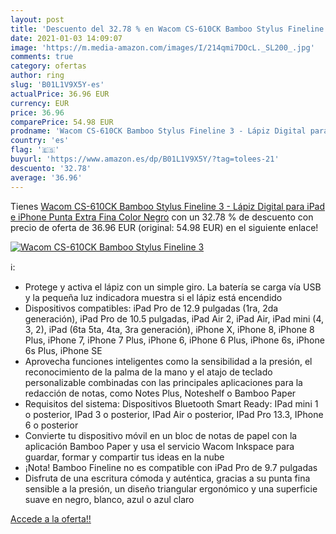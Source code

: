 ```yaml
---
layout: post
title: 'Descuento del 32.78 % en Wacom CS-610CK Bamboo Stylus Fineline 3 '
date: 2021-01-03 14:09:07
image: 'https://m.media-amazon.com/images/I/214qmi7DOcL._SL200_.jpg'
comments: true
category: ofertas
author: ring
slug: 'B01L1V9X5Y-es'
actualPrice: 36.96 EUR
currency: EUR
price: 36.96
comparePrice: 54.98 EUR
prodname: 'Wacom CS-610CK Bamboo Stylus Fineline 3 - Lápiz Digital para iPad e iPhone  Punta Extra Fina  Color Negro'
country: 'es'
flag: '🇪🇸'
buyurl: 'https://www.amazon.es/dp/B01L1V9X5Y/?tag=tolees-21'
descuento: '32.78'
average: '36.96'
---
```


Tienes [Wacom CS-610CK Bamboo Stylus Fineline 3 - Lápiz Digital para iPad e iPhone  Punta Extra Fina  Color Negro](https://www.amazon.es/dp/B01L1V9X5Y/?tag=tolees-21) con un 32.78 % de descuento con precio de oferta de 36.96 EUR (original: 54.98 EUR) en el siguiente enlace!

[![Wacom CS-610CK Bamboo Stylus Fineline 3 ](https://m.media-amazon.com/images/I/214qmi7DOcL._SL200_.jpg)](https://www.amazon.es/dp/B01L1V9X5Y/?tag=tolees-21)

ℹ️:

- Protege y activa el lápiz con un simple giro. La batería se carga vía USB y la pequeña luz indicadora muestra si el lápiz está encendido
- Dispositivos compatibles: iPad Pro de 12.9 pulgadas (1ra, 2da generación), iPad Pro de 10.5 pulgadas, iPad Air 2, iPad Air, iPad mini (4, 3, 2), iPad (6ta 5ta, 4ta, 3ra generación), iPhone X, iPhone 8, iPhone 8 Plus, iPhone 7, iPhone 7 Plus, iPhone 6, iPhone 6 Plus, iPhone 6s, iPhone 6s Plus, iPhone SE
- Aprovecha funciones inteligentes como la sensibilidad a la presión, el reconocimiento de la palma de la mano y el atajo de teclado personalizable combinadas con las principales aplicaciones para la redacción de notas, como Notes Plus, Noteshelf o Bamboo Paper
- Requisitos del sistema: Dispositivos Bluetooth Smart Ready: IPad mini 1 o posterior, IPad 3 o posterior, IPad Air o posterior, IPad Pro 13.3, IPhone 6 o posterior
- Convierte tu dispositivo móvil en un bloc de notas de papel con la aplicación Bamboo Paper y usa el servicio Wacom Inkspace para guardar, formar y compartir tus ideas en la nube
- ¡Nota! Bamboo Fineline no es compatible con iPad Pro de 9.7 pulgadas
- Disfruta de una escritura cómoda y auténtica, gracias a su punta fina sensible a la presión, un diseño triangular ergonómico y una superficie suave en negro, blanco, azul o azul claro

[Accede a la oferta!!](https://www.amazon.es/dp/B01L1V9X5Y/?tag=tolees-21)
